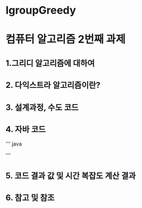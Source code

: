 # IgroupGreedy
# 컴퓨터 알고리즘 2번째 과제

## 1.그리디 알고리즘에 대하여

## 2. 다익스트라 알고리즘이란?

## 3. 설계과정, 수도 코드


## 4. 자바 코드
''' java


'''

## 5. 코드 결과 값 및 시간 복잡도 계산 결과

## 6. 참고 및 참조
